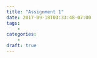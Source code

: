 ```yaml
---
title: "Assignment 1"
date: 2017-09-18T03:33:48-07:00
tags:
    -
categories:
    -
draft: true
---
```


